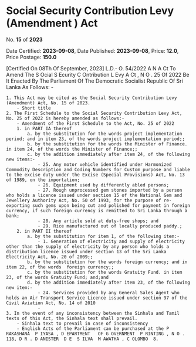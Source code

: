 # Social  Security  Contribution  Levy (Amendment )  Act

No. **15** of **2023**

Date Certified: **2023-09-08**, Date Published: **2023-09-08**, Price: **12.0**, Price Postage: **150.0**

[Certified On 08Th Of September, 2023]
L.D.- O. 54/2022
A N  A Ct   To   Amend   The  S Ocial  S Ecurity  C Ontribution  L Evy A Ct , N O . 25  Of  2022
Be It Enacted By The Parliament Of The Democratic Socialist Republic Of Sri Lanka As Follows: -

    1. This Act may be cited as the Social Security Contribution Levy (Amendment) Act, No. 15 of 2023.
        - Short title
    2. The First Schedule to the Social Security Contribution Levy Act, No. 25 of 2022 is hereby amended as follows:-
        - Amendment of the First Schedule to the Act, No. 25 of 2022
        1. in PART IA thereof
            a. by the substitution for the words project implementation period; and in item 23, of the words project implementation period;;
            b. by the substitution for the words the Minister of Finance. in item 24, of the words the Minister of Finance;;
            c. by the addition immediately after item 24, of the following new items:-
                - 25. Any motor vehicle identified under Harmonized Commodity Description and Coding Numbers for Custom purpose and liable to the excise duty under the Excise (Special Provisions) Act, No. 13 of 1989, on the importation;
                - 26. Equipment used by differently abled persons;
                - 27. Rough unprocessed gem stones imported by a person who holds a licence issued under section 15 of the National Gem and Jewellery Authority Act, No. 50 of 1993, for the purpose of re-exporting such gems upon being cut and polished for payment in foreign currency, if such foreign currency is remitted to Sri Lanka through a bank;
                - 28. Any article sold at duty-free shops; and
                - 29. Rice manufactured out of locally produced paddy.;
        2. in PART II thereof
            a. by the substitution for item 1, of the following item:-
                - 1. Generation of electricity and supply of electricity other than the supply of electricity by any person who holds a distribution licence issued under section 13 of the Sri Lanka Electricity Act, No. 20 of 2009;;
            b. by the substitution for the words foreign currency; and in item 22, of the words  foreign currency;;
            c. by the substitution for the words Gratuity Fund. in item 23, of the words Gratuity Fund; and;and
            d. by the addition immediately after item 23, of the following new item:-
                - 24. Services provided by any General Sales Agent who holds an Air Transport Service Licence issued under section 97 of the Civil Aviation Act, No. 14 of 2010
                - 
    3. In the event of any inconsistency between the Sinhala and Tamil texts of this Act, the Sinhala text shall prevail.
        - Sinhala text to prevail in case of inconsistency
        - English Acts of the Parliament can be purchased at the P RAKASHANA  P IYASA , D EPARTMENT   OF G OVERNMENT  P RINTING , N O . 118, D R . D ANISTER  D E  S ILVA  M AWATHA , C OLOMBO  8.

